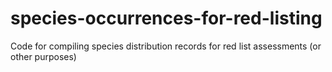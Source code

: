 # species-occurrences-for-red-listing
Code for compiling species distribution records for red list assessments (or other purposes)
